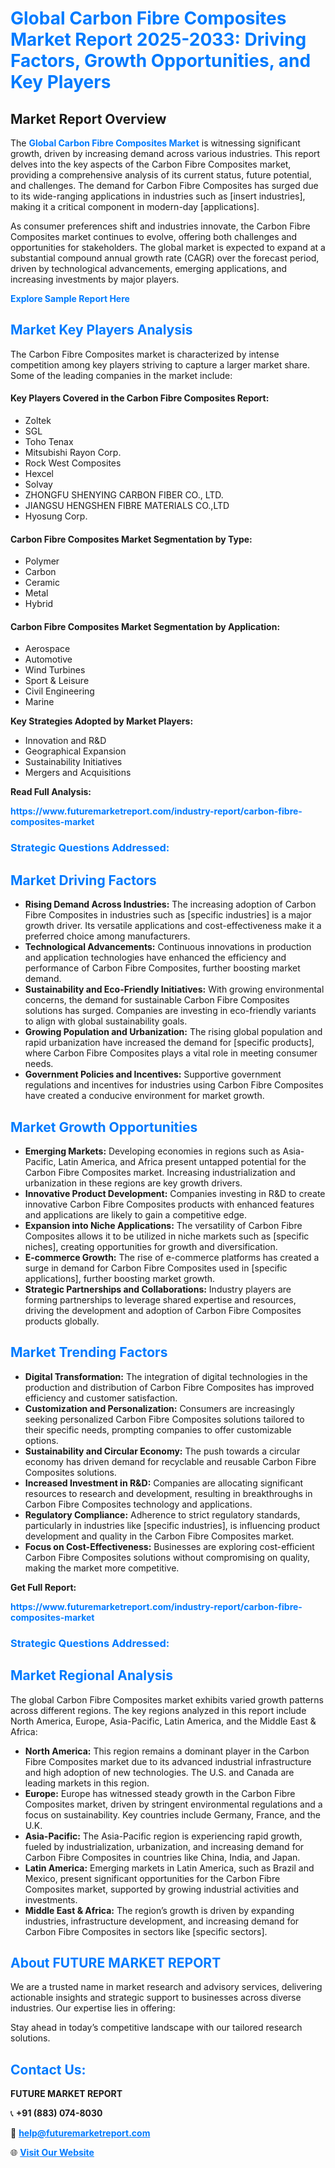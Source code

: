 <h1 style="color: #007BFF;">Global Carbon Fibre Composites Market Report 2025-2033: Driving Factors, Growth Opportunities, and Key Players</h1>

<section id="overview">
<h2>Market Report Overview</h2>
<p>The <a href="https://www.futuremarketreport.com/industry-report/carbon-fibre-composites-market" style="color: #007BFF; text-decoration: none;"><strong>Global Carbon Fibre Composites Market</strong></a> is witnessing significant growth, driven by increasing demand across various industries. This report delves into the key aspects of the Carbon Fibre Composites market, providing a comprehensive analysis of its current status, future potential, and challenges. The demand for Carbon Fibre Composites has surged due to its wide-ranging applications in industries such as [insert industries], making it a critical component in modern-day [applications].</p>
<p>As consumer preferences shift and industries innovate, the Carbon Fibre Composites market continues to evolve, offering both challenges and opportunities for stakeholders. The global market is expected to expand at a substantial compound annual growth rate (CAGR) over the forecast period, driven by technological advancements, emerging applications, and increasing investments by major players.</p>
</section>

<section id="overview">
<p><a href="https://www.futuremarketreport.com/request-sample/reportId=106138" style="color: #007BFF; text-decoration: none;"><strong>Explore Sample Report Here</strong></a></p>
</section>

<section id="key-players">
<h2 style="color: #007BFF;">Market Key Players Analysis</h2>
<p>The Carbon Fibre Composites market is characterized by intense competition among key players striving to capture a larger market share. Some of the leading companies in the market include:</p>
<h4>Key Players Covered in the Carbon Fibre Composites Report:</h4>
<ul><li>Zoltek</li><li>SGL</li><li>Toho Tenax</li><li>Mitsubishi Rayon Corp.</li><li>Rock West Composites</li><li>Hexcel</li><li>Solvay</li><li>ZHONGFU SHENYING CARBON FIBER CO., LTD.</li><li>JIANGSU HENGSHEN FIBRE MATERIALS CO.,LTD</li><li>Hyosung Corp.</li></ul>
<h4>Carbon Fibre Composites Market Segmentation by Type:</h4>
<ul><li>Polymer</li><li>Carbon</li><li>Ceramic</li><li>Metal</li><li>Hybrid</li></ul>

<h4>Carbon Fibre Composites Market Segmentation by Application:</h4>
<ul><li>Aerospace</li><li>Automotive</li><li>Wind Turbines</li><li>Sport &amp; Leisure</li><li>Civil Engineering</li><li>Marine</li></ul>
<p><strong>Key Strategies Adopted by Market Players:</strong></p>
<ul>
<li>Innovation and R&D</li>
<li>Geographical Expansion</li>
<li>Sustainability Initiatives</li>
<li>Mergers and Acquisitions</li>
</ul>
</section>

<section>
<p><strong>Read Full Analysis: </strong></p><a href="https://www.futuremarketreport.com/industry-report/carbon-fibre-composites-market" style="color: #007BFF; text-decoration: none;"><strong>https://www.futuremarketreport.com/industry-report/carbon-fibre-composites-market</strong></a>
<h3 style="color: #007BFF;">Strategic Questions Addressed:</h3>
</section>

<section id="driving-factors">
<h2 style="color: #007BFF;">Market Driving Factors</h2>
<ul>
<li><strong>Rising Demand Across Industries:</strong> The increasing adoption of Carbon Fibre Composites in industries such as [specific industries] is a major growth driver. Its versatile applications and cost-effectiveness make it a preferred choice among manufacturers.</li>
<li><strong>Technological Advancements:</strong> Continuous innovations in production and application technologies have enhanced the efficiency and performance of Carbon Fibre Composites, further boosting market demand.</li>
<li><strong>Sustainability and Eco-Friendly Initiatives:</strong> With growing environmental concerns, the demand for sustainable Carbon Fibre Composites solutions has surged. Companies are investing in eco-friendly variants to align with global sustainability goals.</li>
<li><strong>Growing Population and Urbanization:</strong> The rising global population and rapid urbanization have increased the demand for [specific products], where Carbon Fibre Composites plays a vital role in meeting consumer needs.</li>
<li><strong>Government Policies and Incentives:</strong> Supportive government regulations and incentives for industries using Carbon Fibre Composites have created a conducive environment for market growth.</li>
</ul>
</section>

<section id="growth-opportunities">
<h2 style="color: #007BFF;">Market Growth Opportunities</h2>
<ul>
<li><strong>Emerging Markets:</strong> Developing economies in regions such as Asia-Pacific, Latin America, and Africa present untapped potential for the Carbon Fibre Composites market. Increasing industrialization and urbanization in these regions are key growth drivers.</li>
<li><strong>Innovative Product Development:</strong> Companies investing in R&D to create innovative Carbon Fibre Composites products with enhanced features and applications are likely to gain a competitive edge.</li>
<li><strong>Expansion into Niche Applications:</strong> The versatility of Carbon Fibre Composites allows it to be utilized in niche markets such as [specific niches], creating opportunities for growth and diversification.</li>
<li><strong>E-commerce Growth:</strong> The rise of e-commerce platforms has created a surge in demand for Carbon Fibre Composites used in [specific applications], further boosting market growth.</li>
<li><strong>Strategic Partnerships and Collaborations:</strong> Industry players are forming partnerships to leverage shared expertise and resources, driving the development and adoption of Carbon Fibre Composites products globally.</li>
</ul>
</section>

<section id="trending-factors">
<h2 style="color: #007BFF;">Market Trending Factors</h2>
<ul>
<li><strong>Digital Transformation:</strong> The integration of digital technologies in the production and distribution of Carbon Fibre Composites has improved efficiency and customer satisfaction.</li>
<li><strong>Customization and Personalization:</strong> Consumers are increasingly seeking personalized Carbon Fibre Composites solutions tailored to their specific needs, prompting companies to offer customizable options.</li>
<li><strong>Sustainability and Circular Economy:</strong> The push towards a circular economy has driven demand for recyclable and reusable Carbon Fibre Composites solutions.</li>
<li><strong>Increased Investment in R&D:</strong> Companies are allocating significant resources to research and development, resulting in breakthroughs in Carbon Fibre Composites technology and applications.</li>
<li><strong>Regulatory Compliance:</strong> Adherence to strict regulatory standards, particularly in industries like [specific industries], is influencing product development and quality in the Carbon Fibre Composites market.</li>
<li><strong>Focus on Cost-Effectiveness:</strong> Businesses are exploring cost-efficient Carbon Fibre Composites solutions without compromising on quality, making the market more competitive.</li>
</ul>
</section>

<section>
<p><strong>Get Full Report: </strong></p><a href="https://www.futuremarketreport.com/industry-report/carbon-fibre-composites-market" style="color: #007BFF; text-decoration: none;"><strong>https://www.futuremarketreport.com/industry-report/carbon-fibre-composites-market</strong></a>
<h3 style="color: #007BFF;">Strategic Questions Addressed:</h3>
</section>


<section id="regional-analysis">
<h2 style="color: #007BFF;">Market Regional Analysis</h2>
<p>The global Carbon Fibre Composites market exhibits varied growth patterns across different regions. The key regions analyzed in this report include North America, Europe, Asia-Pacific, Latin America, and the Middle East & Africa:</p>
<ul>
<li><strong>North America:</strong> This region remains a dominant player in the Carbon Fibre Composites market due to its advanced industrial infrastructure and high adoption of new technologies. The U.S. and Canada are leading markets in this region.</li>
<li><strong>Europe:</strong> Europe has witnessed steady growth in the Carbon Fibre Composites market, driven by stringent environmental regulations and a focus on sustainability. Key countries include Germany, France, and the U.K.</li>
<li><strong>Asia-Pacific:</strong> The Asia-Pacific region is experiencing rapid growth, fueled by industrialization, urbanization, and increasing demand for Carbon Fibre Composites in countries like China, India, and Japan.</li>
<li><strong>Latin America:</strong> Emerging markets in Latin America, such as Brazil and Mexico, present significant opportunities for the Carbon Fibre Composites market, supported by growing industrial activities and investments.</li>
<li><strong>Middle East & Africa:</strong> The region’s growth is driven by expanding industries, infrastructure development, and increasing demand for Carbon Fibre Composites in sectors like [specific sectors].</li>
</ul>
</section>

<footer>
<h2 style="color: #007BFF;">About FUTURE MARKET REPORT</h2>
<p>We are a trusted name in market research and advisory services, delivering actionable insights and strategic support to businesses across diverse industries. Our expertise lies in offering:</p>

<p>Stay ahead in today’s competitive landscape with our tailored research solutions.</p>

<h2 style="color: #007BFF;">Contact Us:</h2>
<p><strong>FUTURE MARKET REPORT</strong></p>
<p>📞 <strong>+91 (883) 074-8030</strong></p>
<p>📧 <strong><a href="mailto:help@futuremarketreport.com" style="color: #007BFF;">help@futuremarketreport.com</a></strong></p>
<p>🌐 <strong><a href="https://www.futuremarketreport.com/" style="color: #007BFF;">Visit Our Website</a></strong></p>
</footer>